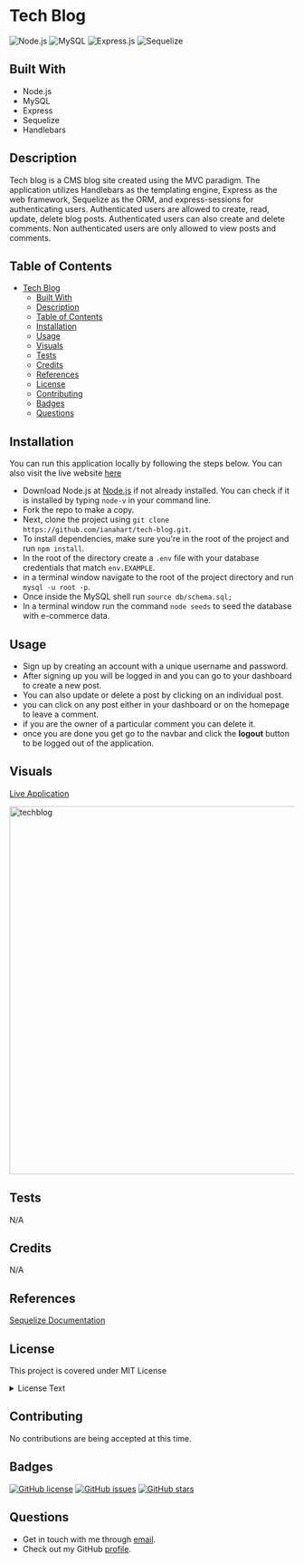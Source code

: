 # Tech Blog

![Node.js](https://camo.githubusercontent.com/85cba226a1290d078f1a437aa87cb872a5bdb30037fa96b8afcddf163cd5b328/68747470733a2f2f696d672e736869656c64732e696f2f7374617469632f76313f7374796c653d666f722d7468652d6261646765266d6573736167653d4e6f64652e6a7326636f6c6f723d333339393333266c6f676f3d4e6f64652e6a73266c6f676f436f6c6f723d464646464646266c6162656c3d)
![MySQL](https://camo.githubusercontent.com/43cb8083b53aaf9847087cc27dcc556a66b7b1f32ca77c3091aed2e3f9c2c277/68747470733a2f2f696d672e736869656c64732e696f2f7374617469632f76313f7374796c653d666f722d7468652d6261646765266d6573736167653d4d7953514c26636f6c6f723d343437394131266c6f676f3d4d7953514c266c6f676f436f6c6f723d464646464646266c6162656c3d)
![Express.js](https://camo.githubusercontent.com/dd688eaaa262ca0022a159962f55bfd35cababef5df983fb2b3c136e62256b5e/68747470733a2f2f696d672e736869656c64732e696f2f7374617469632f76313f7374796c653d666f722d7468652d6261646765266d6573736167653d4578707265737326636f6c6f723d303030303030266c6f676f3d45787072657373266c6f676f436f6c6f723d464646464646266c6162656c3d)
![Sequelize](https://camo.githubusercontent.com/b4637d1df0ccfefc5971f0afab56330893bb86fc1b5299cb3fb3bc391ca24115/68747470733a2f2f696d672e736869656c64732e696f2f7374617469632f76313f7374796c653d666f722d7468652d6261646765266d6573736167653d53657175656c697a6526636f6c6f723d323232323232266c6f676f3d53657175656c697a65266c6f676f436f6c6f723d353242304537266c6162656c3d)

## Built With

- Node.js
- MySQL
- Express
- Sequelize
- Handlebars

## Description

Tech blog is a CMS blog site created using the MVC paradigm. The application utilizes Handlebars as the templating engine, Express as the web framework, Sequelize as the ORM, and express-sessions for authenticating users. Authenticated users are allowed to create, read, update, delete blog posts. Authenticated users can also create and delete comments. Non authenticated users are only allowed to view posts and comments.

## Table of Contents

- [Tech Blog](#tech-blog)
  - [Built With](#built-with)
  - [Description](#description)
  - [Table of Contents](#table-of-contents)
  - [Installation](#installation)
  - [Usage](#usage)
  - [Visuals](#visuals)
  - [Tests](#tests)
  - [Credits](#credits)
  - [References](#references)
  - [License](#license)
  - [Contributing](#contributing)
  - [Badges](#badges)
  - [Questions](#questions)

## Installation

You can run this application locally by following the steps below. You can also visit the live website [here](https://hart-tech-blog-cee9caa9c8e6.herokuapp.com/)

- Download Node.js at [Node.js](https://nodejs.org/en) if not already installed. You can check if it is installed by typing `node-v` in your command line.
- Fork the repo to make a copy.
- Next, clone the project using `git clone https://github.com/ianahart/tech-blog.git`.
- To install dependencies, make sure you're in the root of the project and run `npm install`.
- In the root of the directory create a `.env` file with your database credentials that match `env.EXAMPLE`.
- in a terminal window navigate to the root of the project directory and run `mysql -u root -p`.
- Once inside the MySQL shell run `source db/schema.sql;`
- In a terminal window run the command `node seeds` to seed the database with e-commerce data.

## Usage

- Sign up by creating an account with a unique username and password.
- After signing up you will be logged in and you can go to your dashboard to create a new post.
- You can also update or delete a post by clicking on an individual post.
- you can click on any post either in your dashboard or on the homepage to leave a comment.
- if you are the owner of a particular comment you can delete it.
- once you are done you get go to the navbar and click the **logout** button to be logged out of the application.

## Visuals

[Live Application](https://hart-tech-blog-cee9caa9c8e6.herokuapp.com/)

<img width="650" alt="techblog" src="https://github.com/ianahart/tech-blog/assets/29121238/e4122599-2d19-4fd1-9566-c2f4838e2643">


## Tests

N/A

## Credits

N/A

## References

[Sequelize Documentation](https://sequelize.org/docs/v6/)

## License

This project is covered under MIT License

<details>
  <summary>
    License Text
  </summary>

```

Copyright (c) 2024  Ian Hart

Permission is hereby granted, free of charge, to any person obtaining a copy
of this software and associated documentation files (the "Software"), to deal
in the Software without restriction, including without limitation the rights
to use, copy, modify, merge, publish, distribute, sublicense, and/or sell
copies of the Software, and to permit persons to whom the Software is
furnished to do so, subject to the following conditions:

The above copyright notice and this permission notice shall be included in all
copies or substantial portions of the Software.

THE SOFTWARE IS PROVIDED "AS IS", WITHOUT WARRANTY OF ANY KIND, EXPRESS OR
IMPLIED, INCLUDING BUT NOT LIMITED TO THE WARRANTIES OF MERCHANTABILITY,
FITNESS FOR A PARTICULAR PURPOSE AND NONINFRINGEMENT. IN NO EVENT SHALL THE
AUTHORS OR COPYRIGHT HOLDERS BE LIABLE FOR ANY CLAIM, DAMAGES OR OTHER
LIABILITY, WHETHER IN AN ACTION OF CONTRACT, TORT OR OTHERWISE, ARISING FROM,
OUT OF OR IN CONNECTION WITH THE SOFTWARE OR THE USE OR OTHER DEALINGS IN THE
SOFTWARE.

```

</details>

## Contributing

No contributions are being accepted at this time.

## Badges

[![GitHub license](https://img.shields.io/github/license/ianahart/tech-blog)](https://github.com/ianahart/tech-blog/blob/main/LICENSE)
[![GitHub issues](https://img.shields.io/github/issues/ianahart/tech-blog)](https://github.com/ianahart/tech-blog/issues)
[![GitHub stars](https://img.shields.io/github/stars/ianahart/tech-blog)](https://github.com/ianahart/tech-blog/stargazers)

## Questions

- Get in touch with me through [email](mailto:ianalexhart@gmail.com).
- Check out my GitHub [profile](https://github.com/ianahart).
